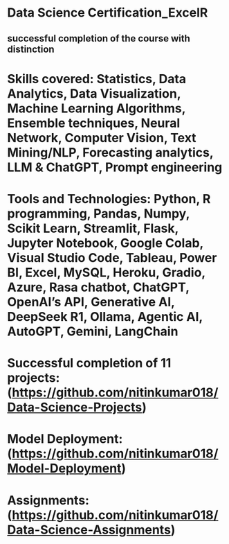 # Data Science Certification_ExcelR
## successful completion of the course with distinction
# Skills covered: Statistics, Data Analytics, Data Visualization, Machine Learning Algorithms, Ensemble techniques, Neural Network, Computer Vision, Text Mining/NLP, Forecasting analytics, LLM & ChatGPT, Prompt engineering
# Tools and Technologies: Python, R programming, Pandas, Numpy, Scikit Learn, Streamlit, Flask, Jupyter Notebook, Google Colab, Visual Studio Code, Tableau, Power BI, Excel, MySQL, Heroku, Gradio, Azure, Rasa chatbot, ChatGPT, OpenAI’s API, Generative AI, DeepSeek R1, Ollama, Agentic AI, AutoGPT, Gemini, LangChain
# Successful completion of 11 projects: (https://github.com/nitinkumar018/Data-Science-Projects)
# Model Deployment: (https://github.com/nitinkumar018/Model-Deployment)
# Assignments: (https://github.com/nitinkumar018/Data-Science-Assignments)
